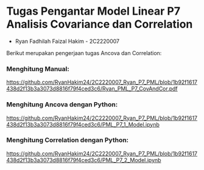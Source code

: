 # Tugas Pengantar Model Linear P7 Analisis Covariance dan Correlation
* Ryan Fadhilah Faizal Hakim - 2C2220007

Berikut merupakan pengerjaan tugas Ancova dan Correlation:

### Menghitung Manual:
https://github.com/RyanHakim24/2C2220007_Ryan_P7_PML/blob/1b92f1617438d2f13b3a3073d8816f79f4ced3c6/Ryan_PML_P7_CovAndCor.pdf

### Menghitung Ancova dengan Python:
https://github.com/RyanHakim24/2C2220007_Ryan_P7_PML/blob/1b92f1617438d2f13b3a3073d8816f79f4ced3c6/PML_P7_1_Model.ipynb

### Menghitung Correlation dengan Python:
https://github.com/RyanHakim24/2C2220007_Ryan_P7_PML/blob/1b92f1617438d2f13b3a3073d8816f79f4ced3c6/PML_P7_2_Model.ipynb
